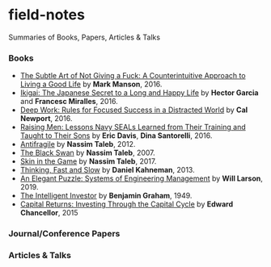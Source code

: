 # field-notes
Summaries of Books, Papers, Articles & Talks

### Books
   * [The Subtle Art of Not Giving a Fuck: A Counterintuitive Approach to Living a Good Life](books/the-subtle-art-of-not-giving-a-fuck.md) by **Mark Manson**, 2016.
   * [Ikigai: The Japanese Secret to a Long and Happy Life](books/link.md) by **Hector Garcia** and **Francesc Miralles**, 2016.  
   * [Deep Work: Rules for Focused Success in a Distracted World](books/link.md) by **Cal Newport**, 2016.
   * [Raising Men: Lessons Navy SEALs Learned from Their Training and Taught to Their Sons](books/link.md) by **Eric Davis**, **Dina Santorelli**, 2016.
   * [Antifragile](books/link.md) by **Nassim Taleb**, 2012.
   * [The Black Swan](books/link.md) by **Nassim Taleb**, 2007.
   * [Skin in the Game](books/link.md) by **Nassim Taleb**, 2017.
   * [Thinking, Fast and Slow](books/link.md) by **Daniel Kahneman**, 2013.
   * [An Elegant Puzzle: Systems of Engineering Management](books/link.md) by **Will Larson**, 2019.
   * [The Intelligent Investor](books/link.md) by **Benjamin Graham**, 1949.
   * [Capital Returns: Investing Through the Capital Cycle](books/link.md) by **Edward Chancellor**, 2015

### Journal/Conference Papers



### Articles & Talks


